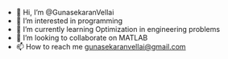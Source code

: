 - 👋 Hi, I’m @GunasekaranVellai
- 👀 I’m interested in programming
- 🌱 I’m currently learning Optimization in engineering problems
- 💞️ I’m looking to collaborate on MATLAB
- 📫 How to reach me gunasekaranvellai@gmail.com

<!---
GunasekaranVellai/GunasekaranVellai is a ✨ special ✨ repository because its `README.md` (this file) appears on your GitHub profile.
You can click the Preview link to take a look at your changes.
--->
